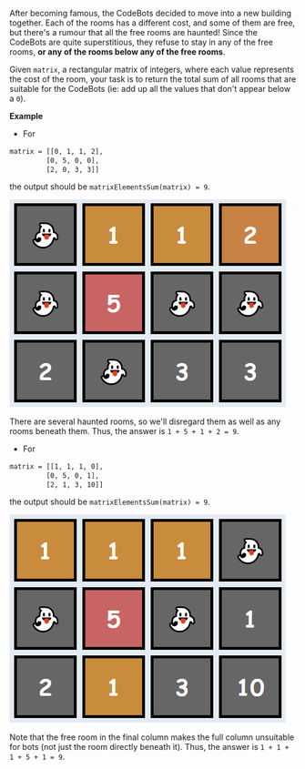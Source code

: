 After becoming famous, the CodeBots decided to move into a new building together. Each of the rooms has a different cost, and some of them are free, but there's a rumour that all the free rooms are haunted! Since the CodeBots are quite superstitious, they refuse to stay in any of the free rooms, **or any of the rooms below any of the free rooms**.

Given `matrix`, a rectangular matrix of integers, where each value represents the cost of the room, your task is to return the total sum of all rooms that are suitable for the CodeBots (ie: add up all the values that don't appear below a `0`).

**Example**


* For

```
matrix = [[0, 1, 1, 2], 
         [0, 5, 0, 0], 
         [2, 0, 3, 3]]
```

the output should be `matrixElementsSum(matrix) = 9`.

![example1](example1.png)

There are several haunted rooms, so we'll disregard them as well as any rooms beneath them. Thus, the answer is `1 + 5 + 1 + 2 = 9`.

* For

```
matrix = [[1, 1, 1, 0], 
         [0, 5, 0, 1], 
         [2, 1, 3, 10]]
```

the output should be `matrixElementsSum(matrix) = 9`.

![example2](example2.png)

Note that the free room in the final column makes the full column unsuitable for bots (not just the room directly beneath it). Thus, the answer is `1 + 1 + 1 + 5 + 1 = 9`.

